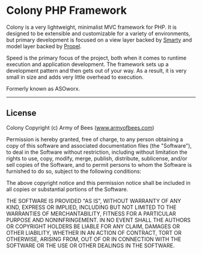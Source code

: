 Colony PHP Framework
====================

Colony is a very lightweight, minimalist MVC framework for PHP. It is designed to be extensible and customizable for a variety of environments, but primary development is focused on a view layer backed by [Smarty](http://www.smarty.net) and model layer backed by [Propel](http://www.propelorm.org).

Speed is the primary focus of the project, both when it comes to runtime execution and application development. The framework sets up a development pattern and then gets out of your way. As a result, it is very small in size and adds very little overhead to execution. 

Formerly known as ASOworx.

***

License
-------

Colony
Copyright (c) Army of Bees (www.armyofbees.com)

Permission is hereby granted, free of charge, to any person obtaining a copy
of this software and associated documentation files (the "Software"), to deal
in the Software without restriction, including without limitation the rights
to use, copy, modify, merge, publish, distribute, sublicense, and/or sell
copies of the Software, and to permit persons to whom the Software is
furnished to do so, subject to the following conditions:

The above copyright notice and this permission notice shall be included in
all copies or substantial portions of the Software.

THE SOFTWARE IS PROVIDED "AS IS", WITHOUT WARRANTY OF ANY KIND, EXPRESS OR
IMPLIED, INCLUDING BUT NOT LIMITED TO THE WARRANTIES OF MERCHANTABILITY,
FITNESS FOR A PARTICULAR PURPOSE AND NONINFRINGEMENT. IN NO EVENT SHALL THE
AUTHORS OR COPYRIGHT HOLDERS BE LIABLE FOR ANY CLAIM, DAMAGES OR OTHER
LIABILITY, WHETHER IN AN ACTION OF CONTRACT, TORT OR OTHERWISE, ARISING FROM,
OUT OF OR IN CONNECTION WITH THE SOFTWARE OR THE USE OR OTHER DEALINGS IN
THE SOFTWARE.